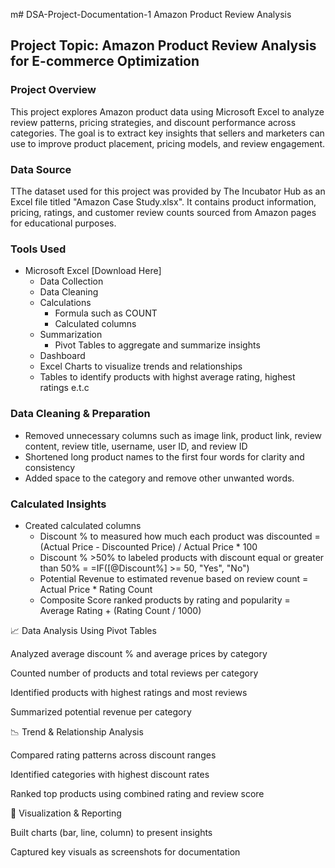 m# DSA-Project-Documentation-1
Amazon Product Review Analysis

## Project Topic: Amazon Product Review Analysis for E-commerce Optimization

### Project Overview
This project explores Amazon product data using Microsoft Excel to analyze review patterns, pricing strategies, and discount performance across categories. The goal is to extract key insights that sellers and marketers can use to improve product placement, pricing models, and review engagement.

### Data Source
TThe dataset used for this project was provided by The Incubator Hub as an Excel file titled "Amazon Case Study.xlsx". It contains product information, pricing, ratings, and customer review counts sourced from Amazon pages for educational purposes.

### Tools Used
- Microsoft Excel [Download Here]
  - Data Collection
  - Data Cleaning
  - Calculations
    - Formula such as COUNT
    - Calculated columns
  - Summarization
    - Pivot Tables to aggregate and summarize insights
  - Dashboard
   - Excel Charts to visualize trends and relationships
   - Tables to identify products with highst average rating, highest ratings e.t.c

### Data Cleaning & Preparation
- Removed unnecessary columns such as image link, product link, review content, review title, username, user ID, and review ID
- Shortened long product names to the first four words for clarity and consistency
- Added space to the category and remove other unwanted words.

### Calculated Insights
- Created calculated columns
  - Discount % to measured how much each product was discounted
    = (Actual Price - Discounted Price) / Actual Price * 100
  - Discount % >50% to labeled products with discount equal or greater than 50%
    = =IF([@Discount%] >= 50, "Yes", "No")
  - Potential Revenue to estimated revenue based on review count
    = Actual Price * Rating Count
  - Composite Score ranked products by rating and popularity
    =  Average Rating + (Rating Count / 1000)
  

📈 Data Analysis Using Pivot Tables

Analyzed average discount % and average prices by category

Counted number of products and total reviews per category

Identified products with highest ratings and most reviews

Summarized potential revenue per category


📉 Trend & Relationship Analysis

Compared rating patterns across discount ranges

Identified categories with highest discount rates

Ranked top products using combined rating and review score


📌 Visualization & Reporting

Built charts (bar, line, column) to present insights

Captured key visuals as screenshots for documentation
